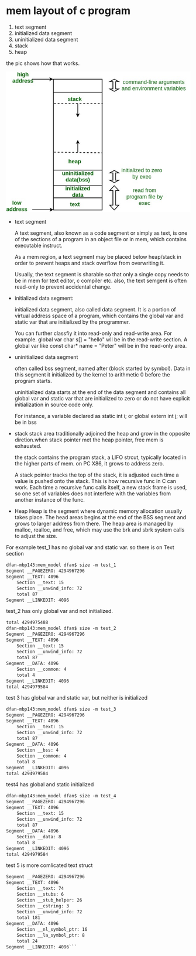 # mem layout of c program

1. text segment
2. initialized data segment
3. uninitialized data segment
4. stack
5. heap

the pic shows how that works.

![Alt text](./memoryLayoutC.jpg?raw=true "Memory layout of C")


* text segment
  
  A text segment, also known as a code segment or simply as text, is one of the sections of a program in an object file or in mem, which contains executable instruct.

  As a mem region, a text segment may be placed below heap/stack in order to prevent heaps and stack overflow from overwriting it. 

  Usually, the text segment is sharable so that only a single copy needs to be in mem for text editor, c compiler etc. also, the text semgent is often read-only to prevent accidental change.

* initialized data segment:

  initialized data segment, also called data segment. It is a portion of virtual address space of a program, which contains the global var and static var that are initialized by the programmer. 
 
  You can further classfiy it into read-only and read-write area. For example. global var char s[] = "hello" wll be in the read-write section. A global var like const char* name = "Peter" will be in the read-only area.

* uninitialized data segment

  often called bss segment, named after (block started by symbol). Data in this segment it initialized by the kernel to arithmetic 0 before the program starts. 

  uninitialized data starts at the end of the data segment and contains all global var and static var that are initialized to zero or do not have explicit initialization in source code only. 
  
  For instance, a variable declared as static int i; or global extern int j; will be in bss

* stack
  stack area traditionally adjoined the heap and grow in the opposite diretion.when stack pointer met the heap pointer, free mem is exhausted.

  the stack contains the program stack, a LIFO strcut, typically located in the higher parts of mem. on PC X86, it grows to address zero. 

  A stack pointer tracks the top of the stack, it is adjusted each time a value is pushed onto the stack. This is how recursive func in C can work. Each time a recursive func calls itself, a new stack frame is used, so one set of variables does not interfere with the variables from another instance of the func.

* Heap
  Heap is the segment where dynamic memory allocation usually takes place. The head areas begins at the end of the BSS segment and grows to larger address from there. The heap area is managed by malloc, realloc, and free, which may use the brk and sbrk system calls to adjust the size.
  

For example
test_1 has no global var and static var. so there is on Text section
```
dfan-mbp143:mem_model dfan$ size -m test_1
Segment __PAGEZERO: 4294967296
Segment __TEXT: 4096
	Section __text: 15
	Section __unwind_info: 72
	total 87
Segment __LINKEDIT: 4096
```

test_2 has only global var and not initialized.
```
total 4294975488
dfan-mbp143:mem_model dfan$ size -m test_2
Segment __PAGEZERO: 4294967296
Segment __TEXT: 4096
	Section __text: 15
	Section __unwind_info: 72
	total 87
Segment __DATA: 4096
	Section __common: 4
	total 4
Segment __LINKEDIT: 4096
total 4294979584
```

test 3 has global var and static var, but neither is initialized
```
dfan-mbp143:mem_model dfan$ size -m test_3
Segment __PAGEZERO: 4294967296
Segment __TEXT: 4096
	Section __text: 15
	Section __unwind_info: 72
	total 87
Segment __DATA: 4096
	Section __bss: 4
	Section __common: 4
	total 8
Segment __LINKEDIT: 4096
total 4294979584
```

test4 has global and static initialized
```
dfan-mbp143:mem_model dfan$ size -m test_4
Segment __PAGEZERO: 4294967296
Segment __TEXT: 4096
	Section __text: 15
	Section __unwind_info: 72
	total 87
Segment __DATA: 4096
	Section __data: 8
	total 8
Segment __LINKEDIT: 4096
total 4294979584
```

test 5 is more comlicated text struct
```dfan-mbp143:mem_model dfan$ size -m test_5
Segment __PAGEZERO: 4294967296
Segment __TEXT: 4096
	Section __text: 74
	Section __stubs: 6
	Section __stub_helper: 26
	Section __cstring: 3
	Section __unwind_info: 72
	total 181
Segment __DATA: 4096
	Section __nl_symbol_ptr: 16
	Section __la_symbol_ptr: 8
	total 24
Segment __LINKEDIT: 4096```
